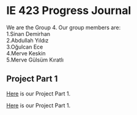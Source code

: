 # IE 423 Progress Journal

We are the Group 4. Our group members are:  
1.Sinan Demirhan  
2.Abdullah Yıldız   
3.Oğulcan Ece   
4.Merve Keskin  
5.Merve Gülsüm Kıratlı 


## Project Part 1
[Here](files/example.html) is our Project Part 1.

[Here](files/example.html) is our Project Part 1.
